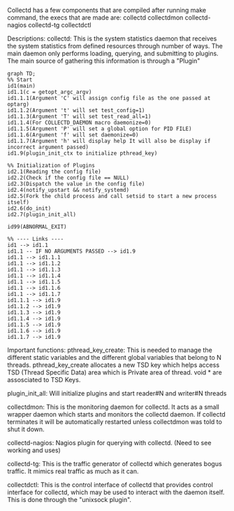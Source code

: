 Collectd has a few components that are compiled after running make command, the execs that are made are:
collectd
collectdmon
collectd-nagios
collectd-tg
collectdctl

Descriptions:
collectd: This is the system statistics daemon that receives the system statistics from defined resources through number of ways. The main daemon only performs loading, querying, and submitting to plugins.
The main source of gathering this information is through a "Plugin"
```mermaid
graph TD;
%% Start
id1(main)
id1.1(c = getopt_argc_argv)
id1.1.1(Argument 'C' will assign config file as the one passed at optarg)
id1.1.2(Argument 't' will set test_config=1)
id1.1.3(Argument 'T' will set test_read_all=1)
id1.1.4(For COLLECTD_DAEMON macro daemonize=0)
id1.1.5(Argument 'P' will set a global option for PID FILE)
id1.1.6(Argument 'f' will set daemonize=0)
id1.1.7(Argument 'h' will display help It will also be display if incorrect argument passed)
id1.9(plugin_init_ctx to initialize pthread_key)

%% Initialization of Plugins
id2.1(Reading the config file)
id2.2(Check if the config file == NULL)
id2.3(Dispatch the value in the config file)
id2.4(notify_upstart && notify_systemd)
id2.5(Fork the child process and call setsid to start a new process itself)
id2.6(do_init)
id2.7(plugin_init_all)

id99(ABNORMAL_EXIT)

%% ---- Links ----
id1 --> id1.1
id1.1 -- IF NO ARGUMENTS PASSED --> id1.9
id1.1 --> id1.1.1
id1.1 --> id1.1.2
id1.1 --> id1.1.3
id1.1 --> id1.1.4
id1.1 --> id1.1.5
id1.1 --> id1.1.6
id1.1 --> id1.1.7
id1.1.1 --> id1.9
id1.1.2 --> id1.9
id1.1.3 --> id1.9
id1.1.4 --> id1.9
id1.1.5 --> id1.9
id1.1.6 --> id1.9
id1.1.7 --> id1.9
```

Important functions:
pthread_key_create: This is needed to manage the different static variables and the different global variables that belong to N threads. pthread_key_create allocates a new TSD key which helps access TSD (Thread Specific Data) area which is Private area of thread.
void * are assosciated to TSD Keys.

plugin_init_all: Will initialize plugins and start reader#N and writer#N threads


collectdmon: 
This is the monitoring daemon for collectd. It acts as a small wrapper daemon which starts and monitors the collectd daemon. If collectd terminates it will be automatically restarted unless collectdmon was told to shut it down.

collectd-nagios:
Nagios plugin for querying with collectd. (Need to see working and uses)

collectd-tg:
This is the traffic generator of collectd which generates bogus traffic. It mimics real traffic as much as it can.

collectdctl:
This is the control interface of collectd that provides control interface for collectd, which may be used to interact with the daemon itself. This is done through the "unixsock plugin".




